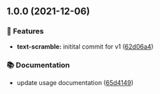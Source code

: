 ## 1.0.0 (2021-12-06)


### :rocket: Features

* **text-scramble:** initital commit for v1 ([62d06a4](https://github.com/skits-lab/react-text-scramble/commit/62d06a441fd75513178818e86579ae4bdb241bad))


### :books: Documentation

* update usage documentation ([65d4149](https://github.com/skits-lab/react-text-scramble/commit/65d4149cee728468ff647b0890395b5bdb886303))
